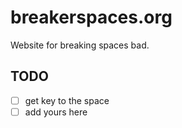 # breakerspaces.org
Website for breaking spaces bad.


## TODO

- [ ] get key to the space
- [ ] add yours here
